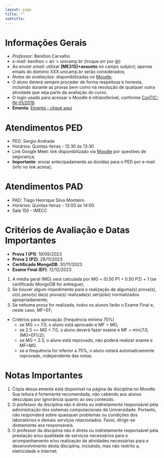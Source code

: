 ```yaml
---
layout: page
title: ""
subtitle:
---
```


# Informações Gerais

- *Professor*: Benilton Carvalho
- *e-mail*: benilton < arr > unicamp.br (troque _arr_ por @)
- *Ao enviar email*: utilizar **[ME315]+assunto** no campo *subject*; *apenas* emails do domínio XXX.unicamp.br serão considerados;
- *Notas de avaliações*: disponibilizadas no [Moodle](https://moodle.ggte.unicamp.br/course/view.php?id=17205);
- O aluno deverá sempre proceder de forma respeitosa e honesta, incluindo durante as provas bem como na resolução de qualquer outra atividade que seja parte da avaliação do curso.
- O login usado para acessar o Moodle é intransferível, conforme [ConTIC-IN-01/2019](https://www.citic.unicamp.br/sites/default/files/normas/ConTIC-IN-01%202019%20-%20normas_uso_TIC.pdf).
- **Ementa**: [Ementa - clique aqui](ementa/ementaME315.pdf)

# Atendimentos PED

- PED: Sergio Andrade
- Horários: Quintas-feiras - 12:30 às 13:30
- Link Google Meet: link disponibilizado via [Moodle](https://moodle.ggte.unicamp.br/mod/forum/discuss.php?d=82955) por questões de segurança;
- **Importante**: enviar antecipadamente as dúvidas para o PED por e-mail (info no link acima);


# Atendimentos PAD

- PAD: Tiago Henrique Silva Monteiro
- Horários: Quintas-feiras - 13:00 às 14:00
- Sala 150 - IMECC

# Critérios de Avaliação e Datas Importantes

- **Prova 1 (P1)**: 19/09/2023
- **Prova 2 (P2)**: 28/11/2023
- **Certificado MongoDB**: 30/11/2023
- **Exame Final (EF)**: 12/12/2023

1. A média geral (MG) será calculada por MG = (0.50 P1 + 0.50 P2) + 1 (se certificado MongoDB for entregue);
2. Se houver algum impedimento para a realização de alguma(s) prova(s), o(s) peso(s) da(s) prova(s) realizada(s) ser(á/ão) normalizados apropriadamente;
3. Se nehuma prova for realizada, todos os alunos farão o Exame Final e, neste caso, MF=EF;

* Critérios para aprovação (frequência mínima 75%)
  - se MG >= 7.0, o aluno está aprovado e MF = MG;
  - se 2.5 <= MG < 7.0, o aluno deverá fazer exame e MF = min{7.0, (MG+EF)/2};
  - se MG < 2.5, o aluno está reprovado, não poderá realizar exame e MF=MG.
  - se a frequência for inferior a 75%, o aluno estará automaticamente reprovado, independente das notas.

# Notas Importantes

1. Cópia dessa ementa está disponível na página da disciplina no Moodle. Sua leitura é fortemente recomendada, não cabendo aos alunos desculpas por ignorância quanto ao seu conteúdo.
2. O professor da disciplina não é direta ou indiretamente responsável pela administração dos sistemas computacionais da Universidade. Portanto, não responderá sobre quaisquer problemas ou condições dos laboratórios e demais serviços relacionados. Favor, dirigir-se diretamente aos responsáveis.
3. O professor da disciplina não é direta ou indiretamente responsável pela prestação e/ou qualidade de serviços necessários para o acompanhamento e/ou realização de atividades necessárias para o desenvolvimento desta disciplina, incluindo, mas não restrito a, eletricidade e internet.
